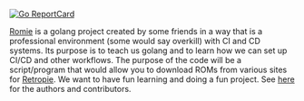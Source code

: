 [![Go ReportCard](https://goreportcard.com/badge/github.com/drpaneas/romie)](https://goreportcard.com/report/github.com/drpaneas/romie)

[Romie](https://github.com/drpaneas/romie/) is a golang project created by some
friends in a way that is a professional environment (some would say overkill)
with CI and CD systems. Its purpose is to teach us golang and to learn how we
can set up CI/CD and other workflows. The purpose of the code will be a
script/program that would allow you to download ROMs from various sites for
[Retropie](https://retropie.org.uk/). We want to have fun learning and doing a
fun project. See [here](https://github.com/drpaneas/romie/blob/master/README.md#contributors-)
for the authors and contributors.
